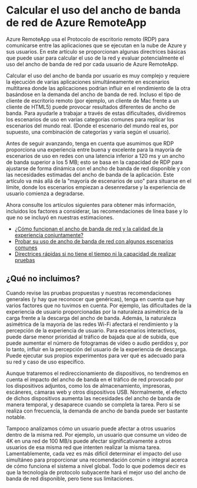
<properties 
    pageTitle="Calcular el uso del ancho de banda de red de Azure RemoteApp | Microsoft Azure"
	description="Obtenga información acerca de los requisitos del ancho de banda de red para sus colecciones y aplicaciones de Azure RemoteApp."
	services="remoteapp"
	documentationCenter="" 
	authors="lizap" 
	manager="mbaldwin" />

<tags 
    ms.service="remoteapp" 
    ms.workload="compute" 
    ms.tgt_pltfrm="na" 
    ms.devlang="na" 
    ms.topic="article" 
    ms.date="03/31/2016" 
    ms.author="elizapo" />

# Calcular el uso del ancho de banda de red de Azure RemoteApp 

Azure RemoteApp usa el Protocolo de escritorio remoto (RDP) para comunicarse entre las aplicaciones que se ejecutan en la nube de Azure y sus usuarios. En este artículo se proporcionan algunas directrices básicas que puede usar para calcular el uso de la red y evaluar potencialmente el uso del ancho de banda de red por cada usuario de Azure RemoteApp.

Calcular el uso del ancho de banda por usuario es muy complejo y requiere la ejecución de varias aplicaciones simultáneamente en escenarios multitarea donde las aplicaciones podrían influir en el rendimiento de la otra basándose en la demanda del ancho de banda de red. Incluso el tipo de cliente de escritorio remoto (por ejemplo, un cliente de Mac frente a un cliente de HTML5) puede provocar resultados diferentes de ancho de banda. Para ayudarle a trabajar a través de estas dificultades, dividiremos los escenarios de uso en varias categorías comunes para replicar los escenarios del mundo real. (Donde el escenario del mundo real es, por supuesto, una combinación de categorías y varía según el usuario).

Antes de seguir avanzando, tenga en cuenta que asumimos que RDP proporciona una experiencia entre buena y excelente para la mayoría de escenarios de uso en redes con una latencia inferior a 120 ms y un ancho de banda superior a los 5 MB; esto se basa en la capacidad de RDP para ajustarse de forma dinámica con el ancho de banda de red disponible y con las necesidades estimadas del ancho de banda de la aplicación. Este artículo va más allá de la "mayoría de escenarios de uso" para situarse en el límite, donde los escenarios empiezan a desenredarse y la experiencia de usuario comienza a degradarse.

Ahora consulte los artículos siguientes para obtener más información, incluidos los factores a considerar, las recomendaciones de línea base y lo que no se incluyó en nuestras estimaciones.

- [¿Cómo funcionan el ancho de banda de red y la calidad de la experiencia conjuntamente?](remoteapp-bandwidthexperience.md)
- [Probar su uso de ancho de banda de red con algunos escenarios comunes](remoteapp-bandwidthtests.md)
- [Directrices rápidas si no tiene el tiempo ni la capacidad de realizar pruebas](remoteapp-bandwidthguidelines.md)


## ¿Qué no incluimos?

Cuando revise las pruebas propuestas y nuestras recomendaciones generales (y hay que reconocer que genéricas), tenga en cuenta que hay varios factores que no tuvimos en cuenta. Por ejemplo, las dificultades de la experiencia de usuario proporcionadas por la naturaleza asimétrica de la carga frente a la descarga del ancho de banda. Además, la naturaleza asimétrica de la mayoría de las redes Wi-Fi afectará el rendimiento y la percepción de la experiencia de usuario. Para escenarios interactivos, puede darse menor prioridad al tráfico de bajada que al de subida, que puede aumentar el número de fotogramas de vídeo o audio perdidos y, por lo tanto, influir en la percepción del usuario de la experiencia de descarga. Puede ejecutar sus propios experimentos para ver qué es adecuado para su red y caso de uso específico.

Aunque trataremos el redireccionamiento de dispositivos, no tendremos en cuenta el impacto del ancho de banda en el tráfico de red provocado por los dispositivos adjuntos, como los de almacenamiento, impresoras, escáneres, cámaras web y otros dispositivos USB. Normalmente, el efecto de dichos dispositivos aumenta las necesidades del ancho de banda de manera temporal, y desaparece cuando se completa la tarea. Pero si se realiza con frecuencia, la demanda de ancho de banda puede ser bastante notable.

Tampoco analizamos cómo un usuario puede afectar a otros usuarios dentro de la misma red. Por ejemplo, un usuario que consume un vídeo de 4K en una red de 100 MB/s puede afectar significativamente a otros usuarios de esa misma red que intenten realizar la misma tarea. Lamentablemente, cada vez es más difícil determinar el impacto del uso simultáneo para proporcionar una recomendación común o integral acerca de cómo funciona el sistema a nivel global. Todo lo que podemos decir es que la tecnología de protocolo subyacente hará el mejor uso del ancho de banda de red disponible, pero tiene sus limitaciones.

<!---HONumber=AcomDC_0406_2016-->
